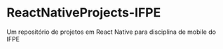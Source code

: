 # ReactNativeProjects-IFPE
Um repositório de projetos em React Native para disciplina de mobile do IFPE

